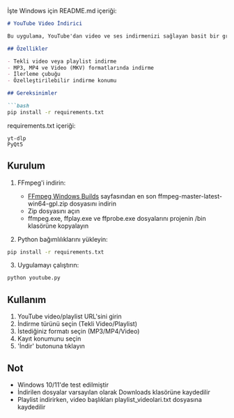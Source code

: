 İşte Windows için README.md içeriği:

```markdown
# YouTube Video İndirici

Bu uygulama, YouTube'dan video ve ses indirmenizi sağlayan basit bir grafik arayüz uygulamasıdır.

## Özellikler

- Tekli video veya playlist indirme
- MP3, MP4 ve Video (MKV) formatlarında indirme
- İlerleme çubuğu
- Özelleştirilebilir indirme konumu

## Gereksinimler

```bash
pip install -r requirements.txt
```

requirements.txt içeriği:
```
yt-dlp
PyQt5
```

## Kurulum

1. FFmpeg'i indirin:
   - [FFmpeg Windows Builds](https://github.com/BtbN/FFmpeg-Builds/releases) sayfasından en son ffmpeg-master-latest-win64-gpl.zip dosyasını indirin
   - Zip dosyasını açın
   - ffmpeg.exe, ffplay.exe ve ffprobe.exe dosyalarını projenin /bin klasörüne kopyalayın

2. Python bağımlılıklarını yükleyin:
```bash
pip install -r requirements.txt
```

3. Uygulamayı çalıştırın:
```bash
python youtube.py
```

## Kullanım

1. YouTube video/playlist URL'sini girin
2. İndirme türünü seçin (Tekli Video/Playlist)
3. İstediğiniz formatı seçin (MP3/MP4/Video)
4. Kayıt konumunu seçin
5. 'İndir' butonuna tıklayın

## Not

- Windows 10/11'de test edilmiştir
- İndirilen dosyalar varsayılan olarak Downloads klasörüne kaydedilir
- Playlist indirirken, video başlıkları playlist_videolari.txt dosyasına kaydedilir
```
